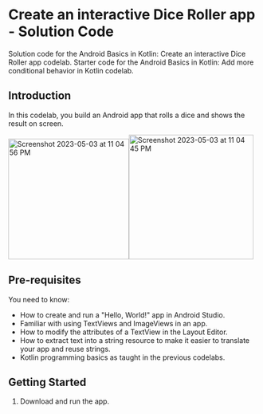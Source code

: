 Create an interactive Dice Roller app - Solution Code
=====================================================

Solution code for the Android Basics in Kotlin: Create an interactive Dice Roller app codelab.
Starter code for the Android Basics in Kotlin:  Add more conditional behavior in Kotlin codelab.

Introduction
------------
In this codelab, you build an Android app that rolls a dice and shows the result on screen.

<img width="242" alt="Screenshot 2023-05-03 at 11 04 56 PM" src="https://user-images.githubusercontent.com/18753613/235971594-80ce0dbd-bc51-4881-9c0d-c80cafce0178.png"><img width="250" alt="Screenshot 2023-05-03 at 11 04 45 PM" src="https://user-images.githubusercontent.com/18753613/235971813-0f58dec3-e496-4fa6-abfb-88a08539869c.png">



Pre-requisites
--------------

You need to know:
- How to create and run a "Hello, World!" app in Android Studio.
- Familiar with using TextViews and ImageViews in an app.
- How to modify the attributes of a TextView in the Layout Editor.
- How to extract text into a string resource to make it easier to translate your app and reuse strings.
- Kotlin programming basics as taught in the previous codelabs.



Getting Started
---------------

1. Download and run the app.
